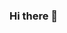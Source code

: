 ### Hi there 👋

<!--
**sabbirm174/sabbirm174** is a ✨ _special_ ✨ repository because its `README.md` (this file) appears on your GitHub profile.

Here are some ideas to get you started:

- 🔭 I’m currently working Programming hero Super charged interview club
- 🌱 I’m currently learning PHP, Laravel
- 👯 I'm looking to collaborate on who want to make the MERN Stack website
- 💬 Ask me about MERN Stack web development
-->
